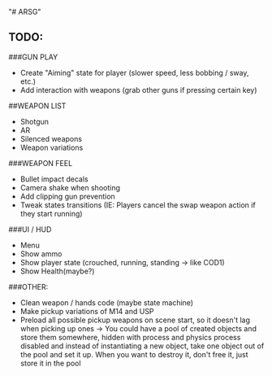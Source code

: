 "# ARSG" 
## TODO:


###GUN PLAY
 - Create "Aiming" state for player (slower speed, less bobbing / sway, etc.)
 - Add interaction with weapons (grab other guns if pressing certain key)
 
##WEAPON LIST
 - Shotgun
 - AR
 - Silenced weapons
 - Weapon variations

###WEAPON FEEL
 - Bullet impact decals
 - Camera shake when shooting
 - Add clipping gun prevention
 - Tweak states transitions (IE: Players cancel the swap weapon action if they start running)

###UI / HUD
 - Menu
 - Show ammo
 - Show player state (crouched, running, standing -> like COD1)
 - Show Health(maybe?)
 
###OTHER:
 - Clean weapon / hands code (maybe state machine)
 - Make pickup variations of M14 and USP
 - Preload all possible pickup weapons on scene start, so it doesn't lag when picking up ones -> You could have a pool of created objects and store them somewhere, hidden with process and physics process disabled and instead of instantiating a new object, take one object out of the pool and set it up. When you want to destroy it, don't free it, just store it in the pool 